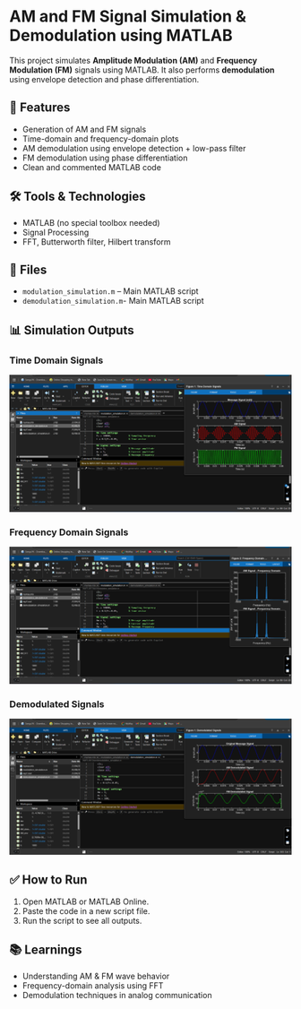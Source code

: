 
# AM and FM Signal Simulation & Demodulation using MATLAB

This project simulates **Amplitude Modulation (AM)** and **Frequency Modulation (FM)** signals using MATLAB. It also performs **demodulation** using envelope detection and phase differentiation.

## 📌 Features

- Generation of AM and FM signals
- Time-domain and frequency-domain plots
- AM demodulation using envelope detection + low-pass filter
- FM demodulation using phase differentiation
- Clean and commented MATLAB code

## 🛠️ Tools & Technologies

- MATLAB (no special toolbox needed)
- Signal Processing
- FFT, Butterworth filter, Hilbert transform

## 📁 Files

- `modulation_simulation.m` – Main MATLAB script
- `demodulation_simulation.m`- Main MATLAB script
## 📊 Simulation Outputs

### Time Domain Signals
![Time Domain](https://github.com/aneeshasoni1107-crypto/am-fm-simulation-matlab1/blob/main/time_domain_signals.png)

### Frequency Domain Signals
![Frequency Domain](https://github.com/aneeshasoni1107-crypto/am-fm-simulation-matlab1/blob/main/frequency_domain_signals.png)

### Demodulated Signals
![Demodulated](https://github.com/aneeshasoni1107-crypto/am-fm-simulation-matlab1/blob/main/demodulated_signals.png)


## ✅ How to Run

1. Open MATLAB or MATLAB Online.
2. Paste the code in a new script file.
3. Run the script to see all outputs.

## 📚 Learnings

- Understanding AM & FM wave behavior
- Frequency-domain analysis using FFT
- Demodulation techniques in analog communication

